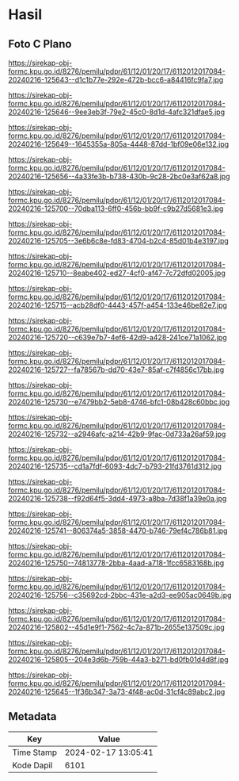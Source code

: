 # Hasil

## Foto C Plano

https://sirekap-obj-formc.kpu.go.id/8276/pemilu/pdpr/61/12/01/20/17/6112012017084-20240216-125643--d1c1b77e-292e-472b-bcc6-a84416fc9fa7.jpg

https://sirekap-obj-formc.kpu.go.id/8276/pemilu/pdpr/61/12/01/20/17/6112012017084-20240216-125646--9ee3eb3f-79e2-45c0-8d1d-4afc321dfae5.jpg

https://sirekap-obj-formc.kpu.go.id/8276/pemilu/pdpr/61/12/01/20/17/6112012017084-20240216-125649--1645355a-805a-4448-87dd-1bf09e06e132.jpg

https://sirekap-obj-formc.kpu.go.id/8276/pemilu/pdpr/61/12/01/20/17/6112012017084-20240216-125656--4a33fe3b-b738-430b-9c28-2bc0e3af62a8.jpg

https://sirekap-obj-formc.kpu.go.id/8276/pemilu/pdpr/61/12/01/20/17/6112012017084-20240216-125700--70dba113-6ff0-456b-bb9f-c9b27d5681e3.jpg

https://sirekap-obj-formc.kpu.go.id/8276/pemilu/pdpr/61/12/01/20/17/6112012017084-20240216-125705--3e6b6c8e-fd83-4704-b2c4-85d01b4e3197.jpg

https://sirekap-obj-formc.kpu.go.id/8276/pemilu/pdpr/61/12/01/20/17/6112012017084-20240216-125710--8eabe402-ed27-4cf0-af47-7c72dfd02005.jpg

https://sirekap-obj-formc.kpu.go.id/8276/pemilu/pdpr/61/12/01/20/17/6112012017084-20240216-125715--acb28df0-4443-457f-a454-133e46be82e7.jpg

https://sirekap-obj-formc.kpu.go.id/8276/pemilu/pdpr/61/12/01/20/17/6112012017084-20240216-125720--c639e7b7-4ef6-42d9-a428-241ce71a1062.jpg

https://sirekap-obj-formc.kpu.go.id/8276/pemilu/pdpr/61/12/01/20/17/6112012017084-20240216-125727--fa78567b-dd70-43e7-85af-c7f4856c17bb.jpg

https://sirekap-obj-formc.kpu.go.id/8276/pemilu/pdpr/61/12/01/20/17/6112012017084-20240216-125730--e7479bb2-5eb8-4746-bfc1-08b428c60bbc.jpg

https://sirekap-obj-formc.kpu.go.id/8276/pemilu/pdpr/61/12/01/20/17/6112012017084-20240216-125732--a2946afc-a214-42b9-9fac-0d733a26af59.jpg

https://sirekap-obj-formc.kpu.go.id/8276/pemilu/pdpr/61/12/01/20/17/6112012017084-20240216-125735--cd1a7fdf-6093-4dc7-b793-21fd3761d312.jpg

https://sirekap-obj-formc.kpu.go.id/8276/pemilu/pdpr/61/12/01/20/17/6112012017084-20240216-125738--f92d64f5-3dd4-4973-a8ba-7d38f1a39e0a.jpg

https://sirekap-obj-formc.kpu.go.id/8276/pemilu/pdpr/61/12/01/20/17/6112012017084-20240216-125741--806374a5-3858-4470-b746-79ef4c786b81.jpg

https://sirekap-obj-formc.kpu.go.id/8276/pemilu/pdpr/61/12/01/20/17/6112012017084-20240216-125750--74813778-2bba-4aad-a718-1fcc6583168b.jpg

https://sirekap-obj-formc.kpu.go.id/8276/pemilu/pdpr/61/12/01/20/17/6112012017084-20240216-125756--c35692cd-2bbc-431e-a2d3-ee905ac0649b.jpg

https://sirekap-obj-formc.kpu.go.id/8276/pemilu/pdpr/61/12/01/20/17/6112012017084-20240216-125802--45d1e9f1-7562-4c7a-871b-2655e137509c.jpg

https://sirekap-obj-formc.kpu.go.id/8276/pemilu/pdpr/61/12/01/20/17/6112012017084-20240216-125805--204e3d6b-759b-44a3-b271-bd0fb01d4d8f.jpg

https://sirekap-obj-formc.kpu.go.id/8276/pemilu/pdpr/61/12/01/20/17/6112012017084-20240216-125645--1f36b347-3a73-4f48-ac0d-31cf4c89abc2.jpg


## Metadata

| Key        | Value               |
| ---------- | ------------------- |
| Time Stamp | 2024-02-17 13:05:41 |
| Kode Dapil | 6101                |



